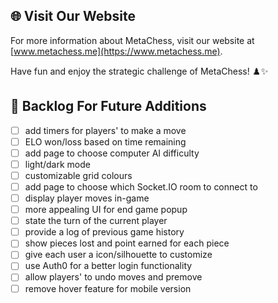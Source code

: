 ## 🌐 Visit Our Website

For more information about MetaChess, visit our website at [www.metachess.me](https://www.metachess.me).

Have fun and enjoy the strategic challenge of MetaChess! ♟️✨

## 📖 Backlog For Future Additions

- [ ] add timers for players' to make a move
- [ ] ELO won/loss based on time remaining
- [ ] add page to choose computer AI difficulty
- [ ] light/dark mode
- [ ] customizable grid colours
- [ ] add page to choose which Socket.IO room to connect to
- [ ] display player moves in-game
- [ ] more appealing UI for end game popup
- [ ] state the turn of the current player
- [ ] provide a log of previous game history
- [ ] show pieces lost and point earned for each piece
- [ ] give each user a icon/silhouette to customize
- [ ] use Auth0 for a better login functionality
- [ ] allow players' to undo moves and premove
- [ ] remove hover feature for mobile version
